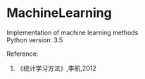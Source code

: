 # MachineLearning
Implementation of machine learning methods</br>
Python version: 3.5</br>

Reference: <br>
1. 《统计学习方法》,李航,2012
